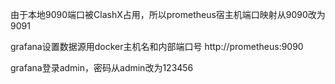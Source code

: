 由于本地9090端口被ClashX占用，所以prometheus宿主机端口映射从9090改为9091

grafana设置数据源用docker主机名和内部端口号  http://prometheus:9090

grafana登录admin，密码从admin改为123456